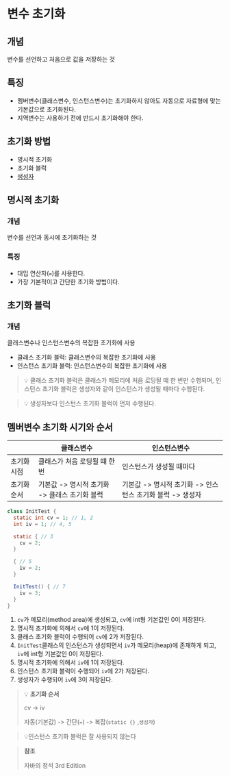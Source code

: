 # 변수 초기화

## 개념

변수를 선언하고 처음으로 값을 저장하는 것

## 특징

- 멤버변수(클래스변수, 인스턴스변수)는 초기화하지 않아도 자동으로 자료형에 맞는 기본값으로 초기화된다.
- 지역변수는 사용하기 전에 반드시 초기화해야 한다.

## 초기화 방법

- 명시적 초기화
- 초기화 블럭
- [생성자](https://github.com/jexnjeux/TIL/blob/main/java/생성자.md)

## 명시적 초기화

### 개념

변수를 선언과 동시에 초기화하는 것

### 특징

- 대입 연산자(`=`)를 사용한다.
- 가장 기본적이고 간단한 초기화 방법이다.

## 초기화 블럭

### 개념

클래스변수나 인스턴스변수의 복잡한 초기화에 사용

- 클래스 초기화 블럭: 클래스변수의 복잡한 초기화에 사용
- 인스턴스 초기화 블럭: 인스턴스변수의 복잡한 초기화에 사용

> 💡 클래스 초기화 블럭은 클래스가 메모리에 처음 로딩될 떄 한 번만 수행되며, 인스턴스 초기화 블럭은 생성자와 같이 인스턴스가 생성될 때마다 수행된다.

> 💡 생성자보다 인스턴스 초기화 블럭이 먼저 수행된다.

## 멤버변수 초기화 시기와 순서

|             | 클래스변수                                    | 인스턴스변수                                              |
| ----------- | --------------------------------------------- | --------------------------------------------------------- |
| 초기화 시점 | 클래스가 처음 로딩될 떄 한 번                 | 인스턴스가 생성될 때마다                                  |
| 초기화 순서 | 기본값 -> 명시적 초기화 -> 클래스 초기화 블럭 | 기본값 -> 명시적 초기화 -> 인스턴스 초기화 블럭 -> 생성자 |

```java
class InitTest {
  static int cv = 1; // 1, 2
  int iv = 1; // 4, 5

  static { // 3
    cv = 2;
  }

  { // 5
    iv = 2;
  }

  InitTest() { // 7
    iv = 3;
  }
}
```

1. `cv`가 메모리(method area)에 생성되고, `cv`에 int형 기본값인 0이 저장된다.
2. 명시적 초기화에 의해서 `cv`에 1이 저장된다.
3. 클래스 초기화 블럭이 수행되어 `cv`에 2가 저장된다.
4. `InitTest`클래스의 인스턴스가 생성되면서 `iv`가 메모리(heap)에 존재하게 되고, `iv`에 int형 기본값인 0이 저장된다.
5. 명시적 초기화에 의해서 `iv`에 1이 저장된다.
6. 인스턴스 초기화 블럭이 수행되어 `iv`에 2가 저장된다.
7. 생성자가 수행되어 `iv`에 3이 저장된다.

> 💡 **초기화 순서**
>
> cv -> iv
>
> 자동(기본값) -> 간단(`=`) -> 복잡(`static {}` ,`생성자`)

> 💡인스턴스 초기화 블럭은 잘 사용되지 않는다

> **참조**
>
> 자바의 정석 3rd Edition
